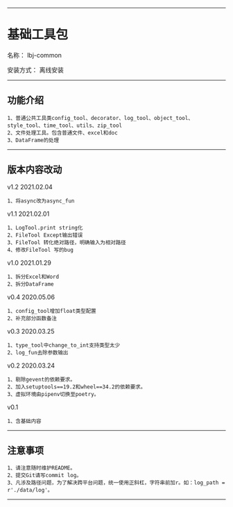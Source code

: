 ________________________________________________________________________________________________________________________
# 基础工具包

名称： lbj-common

安装方式：  离线安装

________________________________________________________________________________________________________________________
## 功能介绍
```
1、普通公共工具类config_tool、decorator、log_tool、object_tool、style_tool、time_tool、utils、zip_tool
2、文件处理工具。包含普通文件、excel和doc
3、DataFrame的处理
```

________________________________________________________________________________________________________________________
## 版本内容改动

v1.2    2021.02.04
    
    1、将async改为async_fun

v1.1    2021.02.01

    1、LogTool.print string化
    2、FileTool Except输出错误
    3、FileTool 转化绝对路径，明确输入为相对路径
    4、修改FileTool 写的bug

v1.0    2021.01.29
```
1、拆分Excel和Word
2、拆分DataFrame
```


v0.4    2020.05.06
```
1、config_tool增加float类型配置
2、补充部分函数备注
```

v0.3    2020.03.25
```
1、type_tool中change_to_int支持类型太少
2、log_fun去除参数输出
```

v0.2    2020.03.24
```
1、剔除gevent的依赖要求。
2、加入setuptools==19.2和wheel==34.2的依赖要求。
3、虚拟环境由pipenv切换至poetry。
```

v0.1    
```
1、含基础内容
```
________________________________________________________________________________________________________________________
##  注意事项
```
1、请注意随时维护README。
2、提交Git请写commit log。
3、凡涉及路径问题，为了解决跨平台问题，统一使用正斜杠，字符串前加r。如：log_path = r'./data/log'。
```
________________________________________________________________________________________________________________________



